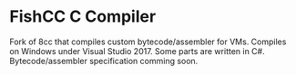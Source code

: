 FishCC C Compiler
=================

Fork of 8cc that compiles custom bytecode/assembler for VMs.
Compiles on Windows under Visual Studio 2017.
Some parts are written in C#. Bytecode/assembler specification comming soon.